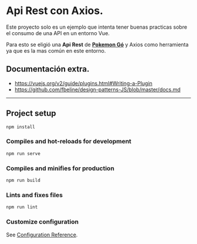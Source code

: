 # Api Rest con Axios.

Este proyecto solo es un ejemplo que intenta tener buenas practicas sobre el consumo de una API en un entorno Vue.

Para esto se eligió una **Api Rest** de [**Pokemon Gó**](https://pokemontcg.io/cards?name=char) y Axios como herramienta ya que es la mas común en este entorno.


## Documentación extra.

 - <https://vuejs.org/v2/guide/plugins.html#Writing-a-Plugin>
 - <https://github.com/fbeline/design-patterns-JS/blob/master/docs.md>


---------------------------------------------------

## Project setup
```
npm install
```

### Compiles and hot-reloads for development
```
npm run serve
```

### Compiles and minifies for production
```
npm run build
```

### Lints and fixes files
```
npm run lint
```

### Customize configuration
See [Configuration Reference](https://cli.vuejs.org/config/).
